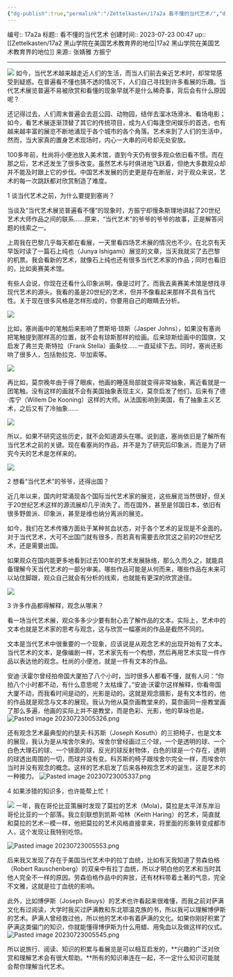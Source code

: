 ```yaml
---
{"dg-publish":true,"permalink":"/Zettelkasten/17a2a 看不懂的当代艺术/","dgPassFrontmatter":true}
---
```


编号:: 17a2a
标题:: 看不懂的当代艺术
创建时间:: 2023-07-23 00:47
up:: [[Zettelkasten/17a2 黑山学院在美国艺术教育界的地位\|17a2 黑山学院在美国艺术教育界的地位]]
来源:: 张婧雅  方振宁

---
![](/img/user/attachment/ac760b91cf91f9cbe998173ec016f4b5.jpg)
如今，当代艺术越来越走近人们的生活，而当人们前去亲近艺术时，却常常感受到疑惑。在普遍看不懂也猜不透的情况下，人们自己寻找到许多看展的乐趣。当代艺术展览普遍不易被欣赏和看懂的现象早就不是什么稀奇事，背后会有什么原因呢？

还记得过去，人们周末普遍会去逛公园、动物园，结伴去溜冰场滑冰、看场电影；如今，看艺术展逐渐顶替了其它的传统项目，成为人们每逢空闲娱乐的首选，也有越来越丰富的展览不断地涌现于各个城市的各个角落。艺术来到了人们的生活中，然而，当大家真的置身艺术现场时，内心一大串的问号却无处安放。

100多年前，杜尚将小便池放入美术馆，直到今天仍有很多观众依旧看不惯。而在那之后，艺术还发生了很多改变。虽然艺术与时俱进地飞跃着，但绝大多数观众却并不能及时跟上它的步伐。中国艺术发展的历史更是存在断层，对于观众来说，艺术的每一次跳跃都对欣赏制造了难度。

1 谈当代艺术之前，为什么要提到塞尚？

当谈及“当代艺术展览普遍看不懂”的现象时，方振宁却慢条斯理地讲起了20世纪艺术大师作品之间的联系……原来，“当代艺术”的爷爷的爷爷的故事，正是解答问题的线索之一。

上周我在巴黎几乎每天都在看展，一天里看四场艺术展的情况也不少。在北京有天早饭时读了一篇石上纯也（Junya Ishigami）展览的文章，当天我就买了去巴黎的机票。我会看新的艺术，就像石上纯也还有很多当代艺术家的作品；同时也看旧的，比如奥赛美术馆。

有些人会说，你现在还看什么印象派啊，像是过时了。而我去奥赛美术馆是想找寻现代艺术的源头。我看的虽是20世纪的艺术，但并不像看起来那样不具有当代性。关于现在很多风格是怎样形成的，你要用自己的眼睛去分析。

![](/img/user/attachment/e6fb62d37366186d75a64052abab6ccf.jpg)

比如，塞尚画中的笔触后来影响了贾斯培·琼斯（Jasper Johns），如果没有塞尚把笔触提到那样高的位置，就不会有琼斯那样的绘画。后来琼斯绘画中的国旗，又启发了弗兰克·斯特拉（Frank Stella）画条纹……一直延续下去。同时，塞尚还影响了很多人，包括勃拉克、毕加索等。

![](/img/user/attachment/9b9eac43ba9cb31a2fd1809dd520b5b8.jpg)

再比如，莫奈晚年由于得了眼疾，他画的睡莲局部就变得非常抽象，离近看就是一团笔触。没有这样的画就不会有美国抽象表现主义，莫奈启发了他们，后来有了德·库宁（Willem De Kooning）这样的大师。从法国影响到美国，有了抽象主义艺术，之后又有了冷抽象……

![](/img/user/attachment/de761d8a5415164eb8bc0e592c7d58be.jpg)

所以，如果不研究这些历史，就不会知道源头在哪。说到底，塞尚依旧是了解所有当代艺术之前的关键。现在看塞尚的作品，并不是为了研究后印象派，而是为了研究今天的艺术是怎样来的。

![](/img/user/attachment/433e2a63cd1ecc593ba2483d9a6b7634.jpg)

2 想看“当代艺术”的爷爷，还得出国？

近几年以来，国内时常涌现各个国际当代艺术家的展览，这些展览当然很好，但关于20世纪艺术这样的源流展却几乎消失了。而在国外，甚至是邻国日本，依旧有很多野兽派、印象派，甚至是维也纳分离派的展览。

如今，我们在艺术传播方面处于某种贫血状态，对于各个艺术的呈现是不全面的。对于当代艺术，大可不出国门就有很多，而若真有需要去欣赏这之前的20世纪艺术，还是需要出国。

如果观众在国内能更多地看到过去100年的艺术发展脉络，那么久而久之，就能具备理解今天当代艺术的一部分审美。哪些作品可能是从何而来，哪些作品在未来可以站住脚跟，观众自己就会有分析的线索，也就能有更深的欣赏途径。

![](/img/user/attachment/617013627c3558469dd36f44b7818957.jpg)

3 许多作品都得解释，观念从哪来？

看一场当代艺术展，观众多多少少要有耐心去了解作品的文本。实际上，艺术中的文本也就是艺术家的思考与观念，这与欣赏一幅塞尚的作品是截然不同的。

文本是当代艺术中很重要的一个现象，应该说是从观念艺术的出现开始有了文本。当代艺术的文本，是像编剧一样，艺术家先有一个构想，然后再用艺术实现一件作品以表达他的观念。杜尚的小便池，就是一件有文本的作品。

安迪·沃霍尔曾经拍帝国大厦拍了八个小时，当时很多人都看不懂，就有人问：“你拍八个小时都不动，有什么意思呢？太枯燥了。”安迪·沃霍尔这样解释，你看帝国大厦不动，而我看时间是动的，光影是动的。这就是观念摄影，是有文本性的，他的作品就是观念与文本的展现。我认为他从莫奈画教堂来的，莫奈画同一座教堂画了那么多遍，他画的实际上并不是教堂，而是色彩、光影，他的草垛也是。
![Pasted image 20230723005326.png](/img/user/attachment/Pasted%20image%2020230723005326.png)

还有观念艺术最典型的约瑟夫·科苏斯（Joseph Kosuth）的三把椅子，也是文本的展现，我认为是从埃舍尔来的。埃舍尔曾经画过三个球，一个是透明的球、一个白色大理石的球、一个镜面的球，反光的球反射物体，白色的球是一个存在，透明的球透出周围的一切，而球并没有变。科苏斯的椅子跟埃舍尔完全一样，而埃舍尔当时并没有观念的概念。这样的艺术启发了后来各种观念艺术的诞生，这是艺术的一种接力。
![Pasted image 20230723005337.png](/img/user/attachment/Pasted%20image%2020230723005337.png)

4 如果涉猎的知识多，也许能帮上忙！

![](https://secure2.wostatic.cn/static/ix3e2MWxtFWTE7Y4ceMBJH/8c9fa05cbce88e56ae2995789df558e5.jpg)
一年，我在哥伦比亚策展时发现了莫拉的艺术（Mola)，莫拉是太平洋东岸沿哥伦比亚的一个部落。我立刻联想到凯斯·哈林（Keith Haring）的艺术，简直就和莫拉的艺术一模一样，他把莫拉的艺术风格直接拿来，将里面的形象转变成都市人，这个发现让我特别吃惊。

![Pasted image 20230723005553.png](/img/user/attachment/Pasted%20image%2020230723005553.png)

后来我又发现了存在于美国当代艺术中的拉丁血统，比如有天我知道了劳森伯格（Robert Rauschenberg）的双亲中有拉丁血统，所以才明白他的艺术和当时其他人完全不一样的原因。劳森伯格作品中的奔放，还有材料带着土著的气息，完全不文雅，这就是拉丁血统的影响。

此外，比如博伊斯（Joseph Beuys）的艺术也许看起来很难懂，而我之前对萨满文化有过阅读，大学时我买过萨满教和东北鄂温克族的书，所以我可以理解博伊斯的艺术。萨满人曾经救过他，所以他的艺术中有着萨满的文化。如果你刚好积累了萨满这类偏门的知识，你就能懂得博伊斯为什么用蜡、用兔血以及做这样的仪式。
![Pasted image 20230723005545.png](/img/user/attachment/Pasted%20image%2020230723005545.png)

所以说旅行、阅读、知识的积累与看展览是可以相互启发的，**兴趣的广泛对欣赏和理解艺术会有很大帮助。**所有的知识串连在一起，不一定什么知识可能就会帮你理解当代艺术。
